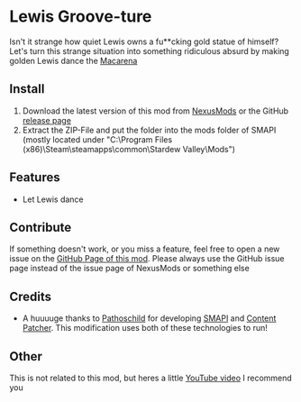# Lewis Groove-ture

Isn't it strange how quiet Lewis owns a fu**cking gold statue of himself? Let's turn this strange situation into something ridiculous absurd by making golden Lewis dance the [Macarena](https://en.wikipedia.org/wiki/Macarena)

## Install

1. Download the latest version of this mod from [NexusMods](https://www.nexusmods.com/stardewvalley/mods/15777) or the GitHub [release page](https://github.com/Nordmole/LewisGrooveture/releases)
2. Extract the ZIP-File and put the folder into the mods folder of SMAPI (mostly located under "C:\Program Files (x86)\Steam\steamapps\common\Stardew Valley\Mods")

## Features

- Let Lewis dance

## Contribute

If something doesn't work, or you miss a feature, feel free to open a new issue on the [GitHub Page of this mod](https://github.com/Nordmole/LewisGrooveture/issues). Please always use the GitHub issue page instead of the issue page of NexusMods or something else

## Credits

- A huuuuge thanks to [Pathoschild](https://www.nexusmods.com/stardewvalley/users/1552317) for developing [SMAPI](https://www.nexusmods.com/stardewvalley/mods/2400) and [Content Patcher](https://www.nexusmods.com/stardewvalley/mods/1915). This modification uses both of these technologies to run!

## Other

This is not related to this mod, but heres a little [YouTube video](https://youtu.be/PcRyjkYdDxM?t=16) I recommend you